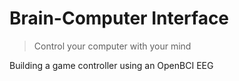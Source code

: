 # Brain-Computer Interface

> Control your computer with your mind

Building a game controller using an OpenBCI EEG
